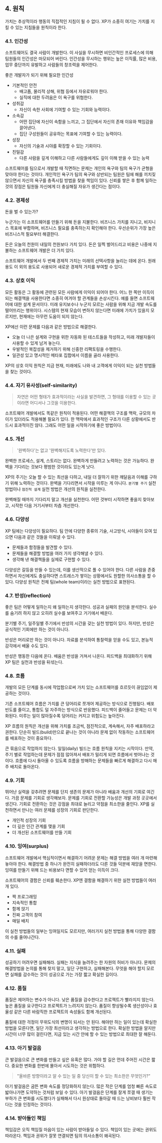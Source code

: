 
## 4. 원칙

가치는 추상적이라 행동의 직접적인 지침이 될 수 없다. 
XP가 소중히 여기는 가치를 지킬 수 있는 지침들을 원칙이라 한다.  

### 4.1. 인간성

소프트웨어도 결국 사람이 개발한다. 
이 사실을 무시하면 비인간적인 프로세스에 의해 팀원들의 인간성은 마모되어 버린다. 
인간성을 무시하는 행위는 높은 이직률, 많은 비용, 업무 중단까지 유발하고 사람들의 창조력을 제어한다.

좋은 개발자가 되기 위해 필요한 인간성

* 기본적인 안전 
    * 배고픔, 물리적 상해, 위협 등에서 자유로워야 한다.
    * 실직에 대한 두려움은 이 욕구를 위협한다.
* 성취감
    * 자신이 속한 사회에 기여할 수 있는 기회와 능력이다. 
* 소속감
    * 어떤 집단에 자신이 속함을 느끼고, 그 집단에서 자신의 존재 이유와 책임감을 끌어낸다.
    * 집단 구성원들이 공유하는 목표에 기여할 수 있는 능력이다.
* 성장
    * 자신의 기술과 시야를 확장할 수 있는 기회이다.
* 친밀감
    * 다른 사람을 깊게 이해하고 다른 사람들에게도 깊이 이해 받을 수 있는 능력

소프트웨어를 팀으로서 개발할 때 직면하는 문제는 개인의 욕구와 팀의 욕구가 균형을 맞아야 한다는 것이다. 
개인적인 욕구가 팀의 욕구와 상반되는 팀원은 팀에 해를 끼치짖 않으면서 자신의 욕구를 충족시킬 방법을 찾을 책임이 있다. 
신뢰를 쌓은 후 함께 일하는 것의 장점은 팀원들 자신에게 더 충실해질 자유가 생긴다는 점이다. 

### 4.2. 경제성

돈을 벌 수 있는가? 

누군가는 이 소프트웨어를 만들기 위해 돈을 지불한다. 
비즈니스 가치를 지니고, 비지니스 목표에 부합하며, 비즈니스 필요를 충족하는지 확인해야 한다. 
우선순위가 가장 높은 비즈니스적 필요부터 해결한다. 

돈은 오늘의 천원이 내일의 천원보다 가치 있다. 
돈은 일찍 벌어드리고 비용은 나중에 지불하는 소프트웨어 개발은 더 가치 있다. 

소프트웨어 개발에서 두 번째 경제적 가치는 미래의 선택사항을 늘리는 데에 온다. 
원래 용도 이 외의 용도로 사용되어 새로운 경제적 가치를 부여할 수 있다. 

### 4.3. 상호 이익

모든 활동은 그 활동에 관련된 모든 사람에게 이익이 되어야 한다. 
어느 한 쪽만 이득이 되는 해결책을 사용한다면 소중히 여겨야 할 관계들을 손상시킨다. 
예를 들면 소프트웨어에 대한 설계 문서이다. 
미래 유지보수나 누군지 모르는 사람을 위해 지금 개발 속도를 떨어뜨리는 행위이다. 
시스템의 현재 모습이 변하지 않는다면 미래에 가치가 있을지 모르지만, 현재에는 아무런 도움이 되지 않는다. 

XP에선 이런 문제를 다음과 같은 방법으로 해결한다. 

* 오늘 더 나은 설계와 구현을 위한 자동화 된 테스트들을 작성하고, 미래 개발자들이 사용할 수 있게 남겨 놓는다. 
* 우발적인 복잡성을 제거하기 위해 신중한 리팩토링을 수행한다. 
* 일관성 있고 명시적인 메타포 집합에서 이름을 골라 사용한다. 

XP의 상호 이익 원칙은 지금 현재, 미래에도 나와 내 고객에게 이익이 되는 실천 방법들을 찾는 것이다. 

### 4.4. 자기 유사성(self-similarity)

> 자연은 어떤 형태가 효과적이라는 사실을 발견하면,  그 형태를 이용할 수 있는 곳이라면 어디서나 그것을 이용한다.

소프트웨어 개발에서도 똑같은 원칙이 적용된다. 
어떤 해결책의 구조를 맥락, 규모의 차이가 있더라도 적용해볼 필요가 있다. 
한 맥락에서 효과적인 구조가 다른 상황에서도 반드시 효과적이진 않다. 
그래도 어떤 일을 시작하기에 좋은 방법이다. 

### 4.5. 개선

> '완벽하다'는 없고 '완벽해지도록 노력한다'만 있다.

완벽한 프로세스, 설계, 스토리는 없다.
완벽하게 만들려고 노력하는 것은 가능하다. 
완벽을 기다리는 것보다 평범한 것이라도 있는게 낫다. 

XP의 주기는 오늘 할 수 있는 최선을 다하고, 내일 더 잘하기 위한 깨달음과 이해를 구하기 위해 노력하는 것이다. 
완벽을 기다리면서 시작을 미루는 게 아니다. 
`분기별 주기` 실천 방법이나 `점진적 설계` 실천 방법은 개선의 원칙을 실천한다. 

완벽해질 때까지 기다리지 말고 개선을 실천한다. 
어떤 것부터 시작하면 좋을지 찾아보고, 시작한 다음 거기서부터 차츰 개선한다. 

### 4.6. 다양성

XP 팀에는 다양성이 필요하다. 
팀 안에 다양한 종류의 기술, 사고방식, 시야들이 모여 있으면 다음과 같은 것들을 이뤄낼 수 있다. 

* 문제들과 함정들을 발견할 수 있다.
* 문제들을 해결할 방법을 여러 가지 생각해낼 수 있다. 
* 생각해 낸 해결책들을 실제로 구현할 수 있다. 

다양성은 갈등을 만들 수 있는데, 이를 생산적으로 풀 수 있어야 한다. 
다른 사람을 존중하면서 자신에게도 충실하다면 스트레스가 쌓이는 상황에서도 원할한 의사소통을 할 수 있다. 
다양성 원칙은 전체 팀(whole team)이라는 실천 방법으로 표현된다. 

### 4.7. 반성(reflection)

좋은 팀은 어떻게 일하는지 왜 일하는지 생각한다. 
성공과 실패의 원인을 분석한다. 
실수를 숨기려 하지 않고 오히려 실수를 보여주고 거기에서 배운다. 

분기별 주기, 일주일별 주기에서 반성의 시간을 갖는 실천 방법이 있다. 
하지만, 반성은 공식적인 기회에만 하는 것이 아니다. 

반성은 머리로만 하는 것이 아니다. 
자료를 분석하여 통찰력을 얻을 수도 있고, 본능적 감각에서 배울 수도 있다. 

반성은 행동한 다음에 온다. 
배움은 반성을 거쳐서 나온다. 
피드백을 최대화하기 위해 XP 팀은 실천과 반성을 뒤섞는다. 

### 4.8. 흐름

개발의 모든 단계를 동시에 작업함으로써 가치 있는 소프트웨어를 흐르듯이 끊임없이 제공하는 것이다. 

기존 소프트웨어 흐름은 가치를 큰 덩어리로 쪼개어 제공하는 방식으로 진행됬다. 
배포 빈도를 줄이고, 통합도 덜 자주하는 방식으로 반응했다. 
피드백이 줄어들고 문제는 더 악화된다. 
미루는 일이 많아질수록 덩어리는 커지고 위험도는 높아진다. 

XP 흐름의 원칙은 개선을 위해 가치를 조금씩, 점진적으로, 계속해서, 자주 배포하라고 권한다. 
단순히 빌드(build)만으로 끝나는 것이 아니라 문제 없이 작동하는 소프트웨어를 배포하는 것이 중요하다. 

큰 묶음으로 작업하지 않는다. 
일일(daily) 빌드는 흐름 원칙을 지키는 시작이다. 
만약, 주기 별로 작업하는데 문제가 점점 많아져서 배포가 밀리게 되면 흐름에서 벗어나는 것이다. 
흐름에 다시 돌아올 수 있도록 흐름을 방해하는 문제들을 빠르게 해결하고 다시 매주 배치로 돌아온다. 

### 4.9. 기회

뛰어난 실력을 갖추려면 문제를 단지 생존의 문제가 아니라 배움과 개선의 기회로 여긴다. 
가끔 문제를 기회로 생각해보자. 
문제를 기회로 전환할 가능성은 개발 과정 곳곳에서 생긴다. 
기회로 전환하는 것은 강점을 최대로 늘리고 약점을 최소한을 줄인다. 
XP를 실천하면서 만나는 여러 문제를 성장의 기회로 판단한다. 

* 개인적 성장의 기회
* 더 깊은 인간 관계를 맺을 기회
* 더 개선된 소프트웨어를 만들 기회

### 4.10. 잉여(surplus)

소프트웨어 개발에서 핵심적이면서 해결하기 어려운 문제는 해결 방법을 여러 개 마련해 놓아야 한다. 
해결방법 중 하나가 완전히 실패하더라도 다른 것들 덕분에 재앙을 면한다. 
잉여를 만들기 위해 드는 비용보다 면할 수 있어 얻는 이득이 크다. 

소프트웨어의 결함은 신뢰를 훼손한다. 
XP엔 결함을 해결하기 위한 실천 방법들이 여러 개 있다. 

* 짝 프로그래밍
* 지속적인 통합
* 함께 앉기
* 진짜 고객의 참여
* 매일 배치

이 실천 방법들의 일부는 잉여일지도 모르지만, 여러가지 실천 방법을 통해 다양한 결함의 수를 줄여나간다. 

### 4.11. 실패

성공하기 어려우면 실패해라. 
실패는 지식을 늘려주는 한 자원의 허비가 아니다. 
문제의 해결방법을 논의를 통해 찾지 말고, 일단 구현하고, 실패해본다. 
무엇을 해야 할지 모르면 실패를 감수하는 것이 성공으로 가는 가장 짧고 확실한 길이다. 

### 4.12. 품질

품질은 제어하는 변수가 아니다. 
낮은 품질을 감수한다고 프로젝트가 빨라지지 않는다. 
높은 품질을 요구한다고 프로젝트가 느려지지 않는다. 
품질이 향상될수록 생산성이나 효율성 같은 다른 바람직한 프로젝트의 속성들도 함께 개선된다. 

품질에 대한 걱정이 무위도식의 변명이 되서는 안 된다. 
해야만 하는 일이 있는데 확실한 방법을 모른다면, 일단 가장 최선이라고 생각하는 방법으로 한다. 
확실한 방법을 알지만 시간이 너무 많이 걸린다면, 지금 있는 시간 안에 할 수 있는 방법으로 최대한 잘 해둔다. 

### 4.13. 아기 발걸음

큰 발걸음으로 큰 변화를 만들고 싶은 유혹은 많다. 
가야 할 길은 먼데 주어진 시간은 짧다. 
중요한 변화를 한번에 몰아서 시도하는 것은 위험하다. 

> "올바른 방향이라고 알 수 있는 일 중 당신이 할 수 있는 최소한은 무엇인가?"

아기 발걸음은 굼뜬 변화 속도를 정당화하지 않는다. 
많은 작은 단계를 엄청 빠른 속도로 밟아나가면 도약하는 것처럼 보일 수 있다. 
아기 발걸음은 단계를 잘게 쪼갤 때 생기는 부하가 큰 변화를 시도했다가 실패해서 다시 원상태로 돌아갈 때 드는 낭비보다 훨씬 작다는 것을 인정하는 것이다. 

### 4.14. 받아들인 책임

책임감은 오직 책임질 마음이 있는 사람이 받아들일 수 있다. 
책임이 있는 곳에는 권위도 따라온다. 
책임과 권위가 잘못 연결되면 팀의 의사소통이 왜곡된다. 
